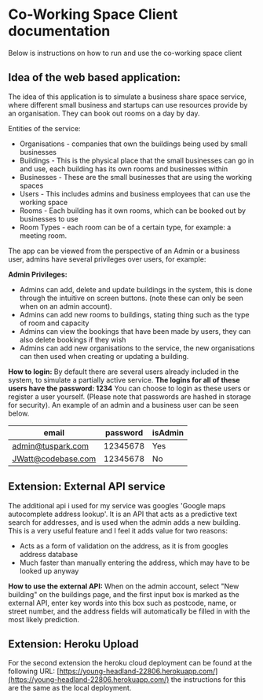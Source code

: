 # Co-Working Space Client documentation

Below is instructions on how to run and use the co-working space client

## Idea of the web based application:

The idea of this application is to simulate a business share space service, where different small business and startups can use resources provide by an organisation. They can book out rooms on a day by day.

Entities of the service:

- Organisations - companies that own the buildings being used by small businesses
- Buildings - This is the physical place that the small businesses can go in and use, each building has its own rooms and businesses within
- Businesses - These are the small businesses that are using the working spaces
- Users - This includes admins and business employees that can use the working space
- Rooms - Each building has it own rooms, which can be booked out by businesses to use
- Room Types - each room can be of a certain type, for example: a meeting room.

The app can be viewed from the perspective of an Admin or a business user, admins have several privileges over users, for example:

**Admin Privileges:**

- Admins can add, delete and update buildings in the system, this is done through the intuitive on screen buttons. (note these can only be seen when on an admin account).
- Admins can add new rooms to buildings, stating thing such as the type of room and capacity
- Admins can view the bookings that have been made by users, they can also delete bookings if they wish
- Admins can add new organisations to the service, the new organisations can then used when creating or updating a building.

**How to login:**
By default there are several users already included in the system, to simulate a partially active service. **The logins for all of these users have the password: 1234** You can choose to login as these users or register a user yourself. (Please note that passwords are hashed in storage for security). An example of an admin and a business user can be seen below.

| email              | password | isAdmin |
| ------------------ | -------- | ------- |
| admin@tuspark.com  | 12345678 | Yes     |
| JWatt@codebase.com | 12345678 | No      |

## Extension: External API service

The additional api i used for my service was googles 'Google maps autocomplete address lookup'. It is an API that acts as a predictive text search for addresses, and is used when the admin adds a new building. This is a very useful feature and I feel it adds value for two reasons:

- Acts as a form of validation on the address, as it is from googles address database
- Much faster than manually entering the address, which may have to be looked up anyway

**How to use the external API:**
When on the admin account, select "New building" on the buildings page, and the first input box is marked as the external API, enter key words into this box such as postcode, name, or street number, and the address fields will automatically be filled in with the most likely prediction.

## Extension: Heroku Upload

For the second extension the heroku cloud deployment can be found at the following URL:
[https://young-headland-22806.herokuapp.com/](https://young-headland-22806.herokuapp.com/)
the instructions for this are the same as the local deployment.
